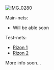![IMG_0280](https://github.com/AlexMescherSoccer/My-Validator-Projects/blob/master/img/rizonvaloper1x7uanyn8hq8lghmtfmk7whemd5ukmqluccxmpz.png)

Main-nets: <br />
- Will be able soon

Test-nets: <br />
- [Rizon 1](https://testnet.mintscan.io/rizon/validators/rizonvaloper1x7uanyn8hq8lghmtfmk7whemd5ukmqluccxmpz)
- [Rizon 2](https://testnet.mintscan.io/rizon/validators/rizonvaloper1eqfmwxwm2y5l4jqv8rv30d0xa4738vanrqcalq)

More info soon... <br />